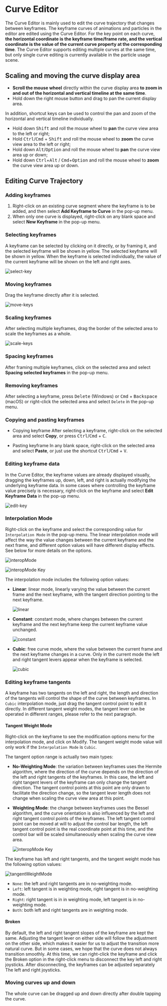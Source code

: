 # Curve Editor

The Curve Editor is mainly used to edit the curve trajectory that changes between keyframes. The keyframe curves of animations and particles in the editor are edited using the Curve Editor. For the key point on each curve, **the horizontal coordinate is the keyframe time/frame rate, and the vertical coordinate is the value of the current curve property at the corresponding time**. The Curve Editor supports editing multiple curves at the same time, but only single curve editing is currently available in the particle usage scene.

## Scaling and moving the curve display area

- **Scroll the mouse wheel** directly within the curve display area **to zoom in and out of the horizontal and vertical timeline at the same time**.
- Hold down the right mouse button and drag to pan the current display area.

In addition, shortcut keys can be used to control the pan and zoom of the horizontal and vertical timeline individually.

- Hold down <kbd>Shift</kbd> and roll the mouse wheel to **pan** the curve view area to the left or right;
- Hold <kbd>Ctrl</kbd>/<kbd>Cmd</kbd> + <kbd>Shift</kbd> and roll the mouse wheel to **zoom** the curve view area to the left or right;
- Hold down <kbd>Alt</kbd>/<kbd>Option</kbd> and roll the mouse wheel to **pan** the curve view area up or down;
- Hold down <kbd>Ctrl</kbd>+<kbd>Alt</kbd> / <kbd>Cmd</kbd>+<kbd>Option</kbd> and roll the mouse wheel to **zoom** the curve view area up or down.

## Editing Curve Trajectory

### Adding keyframes

1. Right-click on an existing curve segment where the keyframe is to be added, and then select **Add Keyframe to Curve** in the pop-up menu.
2. When only one curve is displayed, right-click on any blank space and select **New Keyframe** in the pop-up menu.

### Selecting keyframes

A keyframe can be selected by clicking on it directly, or by framing it, and the selected keyframe will be shown in yellow. The selected keyframe will be shown in yellow. When the keyframe is selected individually, the value of the current keyframe will be shown on the left and right axes.

![select-key](animation-curve/select-key.gif)

### Moving keyframes

Drag the keyframe directly after it is selected.

![move-keys](animation-curve/move-keys.gif)

### Scaling keyframes

After selecting multiple keyframes, drag the border of the selected area to scale the keyframes as a whole.

![scale-keys](animation-curve/scale-keys.gif)

### Spacing keyframes

After framing multiple keyframes, click on the selected area and select **Spacing selected keyframes** in the pop-up menu.

### Removing keyframes

After selecting a keyframe, press <kbd>Delete</kbd> (Windows) or <kbd>Cmd</kbd> + <kbd>Backspace</kbd> (macOS) or right-click the selected area and select `Delete` in the pop-up menu.

### Copying and pasting keyframes

- Copying keyframe
After selecting a keyframe, right-click on the selected area and select **Copy**, or press <kbd>Ctrl</kbd>/<kbd>Cmd</kbd> + <kbd>C</kbd>.

- Pasting keyframe
In any blank space, right-click on the selected area and select **Paste**, or just use the shortcut <kbd>Ctrl</kbd>/<kbd>Cmd</kbd> + <kbd>V</kbd>.

### Editing keyframe data

In the Curve Editor, the keyframe values are already displayed visually, dragging the keyframes up, down, left, and right is actually modifying the underlying keyframe data. In some cases where controlling the keyframe value precisely is necessary, right-click on the keyframe and select **Edit Keyframe Data** in the pop-up menu.

![edit-key](animation-curve/edit-key.png)

### Interpolation Mode

Right-click on the keyframe and select the corresponding value for `Interpolation Mode` in the pop-up menu. The linear interpolation mode will affect the way the value changes between the current keyframe and the next frame, and different option values will have different display effects. See below for more details on the options.

![interopMode](./animation-curve/interopMode.png)

![interopMode Key](./animation-curve/interopMode-key.gif)

The interpolation mode includes the following option values:

- **Linear**: linear mode, linearly varying the value between the current frame and the next keyframe, with the tangent direction pointing to the next keyframe.

    ![linear](animation-curve/linear.png)

- **Constant**: constant mode, where changes between the current keyframe and the next keyframe keep the current keyframe value unchanged.

    ![constant](animation-curve/constant.png)

- **Cubic**: free curve mode, where the value between the current frame and the next keyframe changes in a curve. Only in the current mode the left and right tangent levers appear when the keyframe is selected.

    ![cubic](animation-curve/cubic.png)

### Editing keyframe tangents

A keyframe has two tangents on the left and right, the length and direction of the tangents will control the shape of the curve between keyframes. In `Cubic` interpolation mode, just drag the tangent control point to edit it directly. In different tangent weight modes, the tangent lever can be operated in different ranges, please refer to the next paragraph.

#### Tangent Weight Mode

Right-click on the keyframe to see the modification options menu for the interpolation mode, and click on Modify. The tangent weight mode value will only work if the `Interpolation Mode` is `Cubic`.

The tangent option range is actually two main types:

- **No-Weighting Mode**: the variation between keyframes uses the Hermite algorithm, where the direction of the curve depends on the direction of the left and right tangents of the keyframes. In this case, the left and right tangent levers of the keyframe can only change the tangent direction. The tangent control points at this point are only drawn to facilitate the direction change, so the tangent lever length does not change when scaling the curve view area at this point.

- **Weighting Mode**: the change between keyframes uses the Bessel algorithm, and the curve orientation is also influenced by the left and right tangent control points of the keyframes. The left tangent control point can be moved at will to adjust the control bar length, the left tangent control point is the real coordinate point at this time, and the control bar will be scaled simultaneously when scaling the curve view area.

    ![interopMode Key](./animation-curve/tangentWeightMode-key.gif)

The keyframe has left and right tangents, and the tangent weight mode has the following option values:

![tangentWeightMode](./animation-curve/tangentWeightMode.png)

- `None`: the left and right tangents are in no-weighting mode.
- `Left`: left tangent is in weighting mode, right tangent is in no-weighting mode.
- `Right`: right tangent is in in weighting mode, left tangent is in no-weighting mode.
- `Both`: both left and right tangents are in weighting mode.

#### Broken

By default, the left and right tangent slopes of the keyframe are kept the same. Adjusting the tangent lever on either side will follow the adjustment on the other side, which makes it easier for us to adjust the transition more natural curve. But in some cases, we hope that the curve does not always transition smoothly. At this time, we can right-click the keyframe and click the Broken option in the right-click menu to disconnect the key left and right joysticks. After disconnecting, the keyframes can be adjusted separately The left and right joysticks.


### Moving curves up and down

The whole curve can be dragged up and down directly after double tapping the curve.
